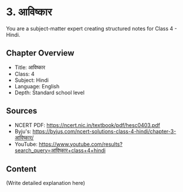 # 3. आविष्कार

You are a subject-matter expert creating structured notes for Class 4 - Hindi.

## Chapter Overview
- Title: आविष्कार
- Class: 4
- Subject: Hindi
- Language: English
- Depth: Standard school level

## Sources
- NCERT PDF: https://ncert.nic.in/textbook/pdf/hesc0403.pdf
- Byju's: https://byjus.com/ncert-solutions-class-4-hindi/chapter-3-आविष्कार/
- YouTube: https://www.youtube.com/results?search_query=आविष्कार+class+4+hindi

## Content
(Write detailed explanation here)
